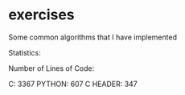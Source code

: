 # exercises

Some common algorithms that I have implemented

Statistics:

Number of Lines of Code:

C: 3367
PYTHON: 607
C HEADER: 347
